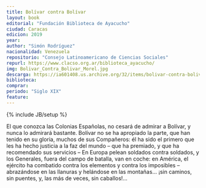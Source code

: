 ```yaml
---
title: Bolívar contra Bolívar
layout: book
editorial: "Fundación Biblioteca de Ayacucho"
ciudad: Caracas
edicion: 2019
year: 
author: "Simón Rodríguez"
nacionalidad: Venezuela
repositorio: "Consejo Latinoamericano de Ciencias Sociales"
repurl: https://www.clacso.org.ar/biblioteca_ayacucho/
img: Bolivar_Contra_Bolivar_Morel.jpg
descarga: https://ia601408.us.archive.org/32/items/bolivar-contra-bolivar/Bolivar_Contra_Bolivar.pdf
biblioteca: 
comprar: 
periodo: "Siglo XIX"
feature: 
---
```

{% include JB/setup %}

El que conozca las Colonias Españolas, no cesará de admirar a Bolívar, y nunca lo admirará bastante. Bolívar no se ha apropiado la parte, que han tenido en su gloria, muchos de sus Compañeros: él ha sido el primero que les ha hecho justicia a la faz del mundo – que ha premiado, y que ha recomendado sus servicios – En Europa pelean soldados contra soldados, y los Generales, fuera del campo de batalla, van en coche: en América, el ejército ha combatido contra los elementos y contra los imposibles – abrazándose en las llanuras y helándose en las montañas… ¡sin caminos, sin puentes, y, las más de veces, sin caballos!…
